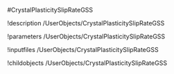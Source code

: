 <!-- MOOSE Object Documentation Stub: Remove this when content is added. -->
#CrystalPlasticitySlipRateGSS

!description /UserObjects/CrystalPlasticitySlipRateGSS

!parameters /UserObjects/CrystalPlasticitySlipRateGSS

!inputfiles /UserObjects/CrystalPlasticitySlipRateGSS

!childobjects /UserObjects/CrystalPlasticitySlipRateGSS
